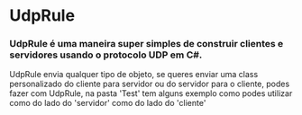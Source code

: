 # UdpRule 

### UdpRule é uma maneira super simples de construir clientes e servidores usando o protocolo UDP em C#.

UdpRule envia qualquer tipo de objeto, se queres enviar uma class personalizado do cliente para servidor ou do servidor para o cliente, podes fazer com UdpRule, na pasta 'Test' tem alguns exemplo como podes utilizar como do lado do 'servidor' como do lado do 'cliente'
